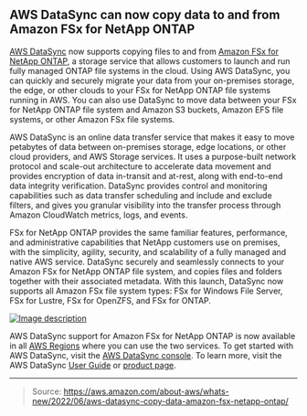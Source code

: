 ## AWS DataSync can now copy data to and from Amazon FSx for NetApp ONTAP

[AWS DataSync](https://aws.amazon.com/datasync/) now supports copying files to and from [Amazon FSx for NetApp ONTAP](https://aws.amazon.com/fsx/netapp-ontap/), a storage service that allows customers to launch and run fully managed ONTAP file systems in the cloud. Using AWS DataSync, you can quickly and securely migrate your data from your on-premises storage, the edge, or other clouds to your FSx for NetApp ONTAP file systems running in AWS. You can also use DataSync to move data between your FSx for NetApp ONTAP file system and Amazon S3 buckets, Amazon EFS file systems, or other Amazon FSx file systems.

AWS DataSync is an online data transfer service that makes it easy to move petabytes of data between on-premises storage, edge locations, or other cloud providers, and AWS Storage services. It uses a purpose-built network protocol and scale-out architecture to accelerate data movement and provides encryption of data in-transit and at-rest, along with end-to-end data integrity verification. DataSync provides control and monitoring capabilities such as data transfer scheduling and include and exclude filters, and gives you granular visibility into the transfer process through Amazon CloudWatch metrics, logs, and events.

FSx for NetApp ONTAP provides the same familiar features, performance, and administrative capabilities that NetApp customers use on premises, with the simplicity, agility, security, and scalability of a fully managed and native AWS service. DataSync securely and seamlessly connects to your Amazon FSx for NetApp ONTAP file system, and copies files and folders together with their associated metadata. With this launch, DataSync now supports all Amazon FSx file system types: FSx for Windows File Server, FSx for Lustre, FSx for OpenZFS, and FSx for ONTAP.

[![Image description](https://dev-to-uploads.s3.amazonaws.com/uploads/articles/5m15zsqp4eb1szj9b681.png)](https://k21technologies.samcart.com/referral/gBBzLUFj/wZNqvQpM5mBn2g53)

AWS DataSync support for Amazon FSx for NetApp ONTAP is now available in all [AWS Regions](https://aws.amazon.com/about-aws/global-infrastructure/regional-product-services/) where you can use the two services. To get started with AWS DataSync, visit the [AWS DataSync console](https://console.aws.amazon.com/datasync/home). To learn more, visit the AWS DataSync [User Guide](https://docs.aws.amazon.com/datasync/latest/userguide/what-is-datasync.html) or [product page](https://aws.amazon.com/datasync/).

---

> Source: https://aws.amazon.com/about-aws/whats-new/2022/06/aws-datasync-copy-data-amazon-fsx-netapp-ontap/